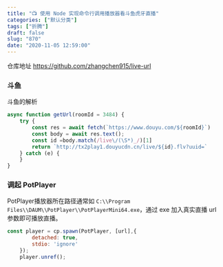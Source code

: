 ```yaml
---
title: "📺 使用 Node 实现命令行调用播放器看斗鱼虎牙直播"
categories: ["默认分类"]
tags: ["折腾"]
draft: false
slug: "870"
date: "2020-11-05 12:59:00"
---
```


仓库地址 
https://github.com/zhangchen915/live-url

### 斗鱼
斗鱼的解析
```js
async function getUrl(roomId = 3484) {
	try	{
		const res = await fetch(`https://www.douyu.com/${roomId}`)
		const body = await res.text();
		const id =body.match(/live\/(\S*)_/)[1]
		return `http://tx2play1.douyucdn.cn/live/${id}.flv?uuid=`
	} catch (e) {
	}
}
```

### 调起 PotPlayer

PotPlayer播放器所在路径通常如 `C:\\Program Files\\DAUM\\PotPlayer\\PotPlayerMini64.exe`，通过 exe 加入真实直播 url 参数即可播放直播。

```js
const player = cp.spawn(PotPlayer, [url],{
		detached: true,
		stdio: 'ignore'
	});
	player.unref();
```
